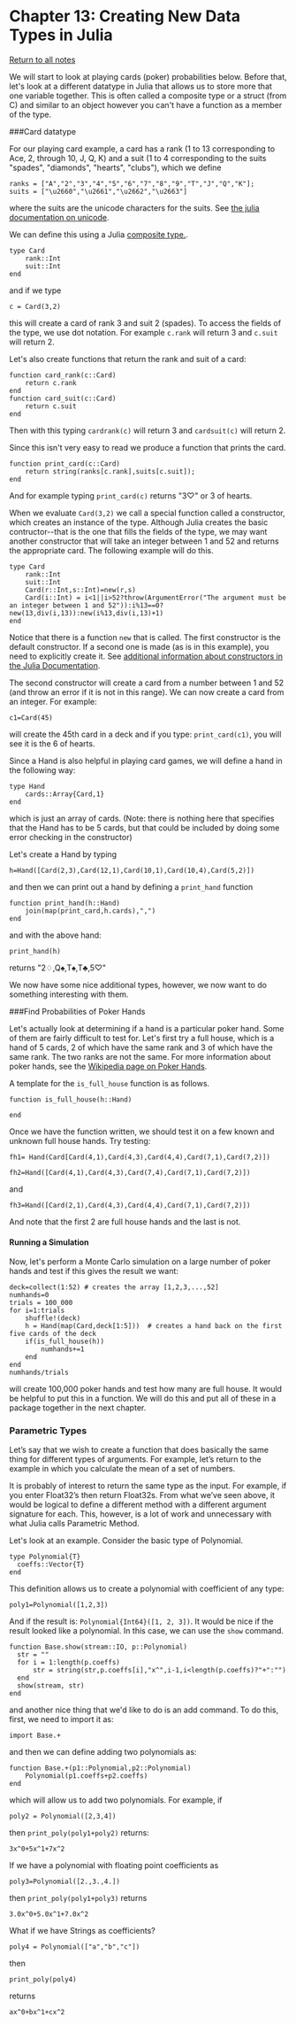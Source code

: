 
Chapter 13: Creating New Data Types in Julia
=====

[Return to all notes](../index.html)


We will start to look at playing cards (poker) probabilities below.  Before that, let's look at a different datatype in Julia that allows us to store more that one variable together.  This is often called a composite type or a struct (from C) and similar to an object however you can't have a function as a member of the type.

###Card datatype

For our playing card example, a card has a rank (1 to 13 corresponding to Ace, 2, through 10, J, Q, K) and a suit (1 to 4 corresponding to the suits  "spades", "diamonds", "hearts", "clubs"), which we define

```
ranks = ["A","2","3","4","5","6","7","8","9","T","J","Q","K"];
suits = ["\u2660","\u2661","\u2662","\u2663"]
```

where the suits are the unicode characters for the suits.   See [the julia documentation on unicode](http://docs.julialang.org/en/release-0.5/manual/unicode-input/).

We can define this using a Julia [composite type.](http://docs.julialang.org/en/release-0.5/manual/types/#composite-types).

```
type Card
    rank::Int
    suit::Int
end
```

and if we type
```
c = Card(3,2)
```

this will create a card of rank 3 and suit 2 (spades). To access the fields of the type, we use dot notation.  For example `c.rank` will return 3 and `c.suit` will return 2.  

Let's also create functions that return the rank and suit of a card:

```
function card_rank(c::Card)
    return c.rank
end
function card_suit(c::Card)
    return c.suit
end
```

Then with this typing `cardrank(c)` will return 3 and `cardsuit(c)` will return 2.  

Since this isn't very easy to read we produce a function that prints the card.

```
function print_card(c::Card)
    return string(ranks[c.rank],suits[c.suit]);
end
```

And for example typing `print_card(c)`  returns "3♡" or 3 of hearts.

When we evaluate `Card(3,2)` we  call a special function called a constructor, which creates an instance of the type.  Although Julia creates the basic contructor--that is the one that fills the fields of the type, we may want another constructor that will take an integer between 1 and 52 and returns the appropriate card.  The following example will do this.

```
type Card
    rank::Int
    suit::Int
    Card(r::Int,s::Int)=new(r,s)
    Card(i::Int) = i<1||i>52?throw(ArgumentError("The argument must be an integer between 1 and 52")):i%13==0?new(13,div(i,13)):new(i%13,div(i,13)+1)
end
```

Notice that there is a function `new` that is called.  The first constructor is the default constructor.  If a second one is made (as is in this example), you need to explicitly create it.  See [additional information about constructors in the Julia Documentation](http://docs.julialang.org/en/release-0.5/manual/constructors).

The second constructor will create a card from a number between 1 and 52 (and throw an error if it is not in this range).  We can now create a card from an integer.  For example:
```
c1=Card(45)
```

will create the 45th card in a deck and if you type: `print_card(c1)`, you will see it is the 6 of hearts.

Since a Hand is also helpful in playing card games, we will define a hand in the following way:
```
type Hand
    cards::Array{Card,1}
end
```

which is just an array of cards.  (Note: there is nothing here that specifies that the Hand has to be 5 cards, but that could be included by doing some error checking in the constructor)


Let's create a Hand by typing
```
h=Hand([Card(2,3),Card(12,1),Card(10,1),Card(10,4),Card(5,2)])
```

and then we can print out a hand by defining a `print_hand` function
```
function print_hand(h::Hand)
    join(map(print_card,h.cards),",")
end
```

and with the above hand:
```
print_hand(h)
```

returns "2♢,Q♠,T♠,T♣,5♡"

We now have some nice additional types, however, we now want to do something interesting with them.


###Find Probabilities of Poker Hands

Let's actually look at determining if a hand is a particular poker hand.  Some of them are fairly difficult to test for. Let's first try a full house, which is a hand of 5 cards, 2 of which have the same rank and 3 of which have the same rank.  The two ranks are not the same. For more information about poker hands, see the [Wikipedia page on Poker Hands](https://en.wikipedia.org/wiki/List_of_poker_hands).

A template for the `is_full_house` function is as follows.  

```
function is_full_house(h::Hand)

end
```

Once we have the function written, we should test it on a few known and unknown full house hands.  Try testing:

```
fh1= Hand(Card[Card(4,1),Card(4,3),Card(4,4),Card(7,1),Card(7,2)])
```

```
fh2=Hand([Card(4,1),Card(4,3),Card(7,4),Card(7,1),Card(7,2)])
```

and

```
fh3=Hand([Card(2,1),Card(4,3),Card(4,4),Card(7,1),Card(7,2)])
```

And note that the first 2 are full house hands and the last is not.

#### Running a Simulation

Now, let's perform a Monte Carlo simulation on a large number of poker hands and test if this gives the result we want:

```
deck=collect(1:52) # creates the array [1,2,3,...,52]
numhands=0
trials = 100_000
for i=1:trials
    shuffle!(deck)
    h = Hand(map(Card,deck[1:5]))  # creates a hand back on the first five cards of the deck
    if(is_full_house(h))
        numhands+=1
    end
end
numhands/trials
```

will create 100,000 poker hands and test how many are full house.  It would be helpful to put this in a function.  We will do this and put all of these in a package together in the next chapter.



### Parametric Types

Let’s say that we wish to create a function that does basically the same thing for different types of arguments. For example, let’s return to the example in which you calculate the mean of a set of numbers.

It is probably of interest to return the same type as the input. For example, if you enter Float32’s then return Float32s. From what we’ve seen above, it would be logical to define a different method with a different argument signature for each. This, however, is a lot of work and unnecessary with what Julia calls Parametric Method.

Let's look at an example.  Consider the basic type of Polynomial.  

```
type Polynomial{T}
  coeffs::Vector{T}
end
```

This definition allows us to create a polynomial with coefficient of any type:

```
poly1=Polynomial([1,2,3])
```

And if the result is: `Polynomial{Int64}([1, 2, 3])`.  It would be nice if the result looked like a polynomial.  In this case, we can use the `show` command.  

```
function Base.show(stream::IO, p::Polynomial)
  str = ""
  for i = 1:length(p.coeffs)
      str = string(str,p.coeffs[i],"x^",i-1,i<length(p.coeffs)?"+":"")
  end
  show(stream, str)
end
```

and another nice thing that we'd like to do is an add command.  To do this, first, we need to import it as:
```
import Base.+
```

and then we can define adding two polynomials as:
```
function Base.+(p1::Polynomial,p2::Polynomial)
    Polynomial(p1.coeffs+p2.coeffs)
end
```

which will allow us to add two polynomials.  For example, if
```
poly2 = Polynomial([2,3,4])
```

then `print_poly(poly1+poly2)` returns:
```
3x^0+5x^1+7x^2
```

If we have a polynomial with floating point coefficients as
```
poly3=Polynomial([2.,3.,4.])
```

then `print_poly(poly1+poly3)` returns
```
3.0x^0+5.0x^1+7.0x^2
```

What if we have Strings as coefficients?

```
poly4 = Polynomial(["a","b","c"])
```

then
```
print_poly(poly4)
```

returns
```
ax^0+bx^1+cx^2
```
